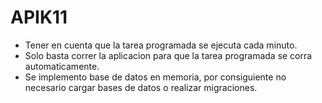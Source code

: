 # APIK11
* Tener en cuenta que la tarea programada se ejecuta cada minuto.
* Solo basta correr la aplicacion para que la tarea programada se corra automaticamente.
* Se implemento base de datos en memoria, por consiguiente no necesario cargar bases de datos o realizar migraciones.
